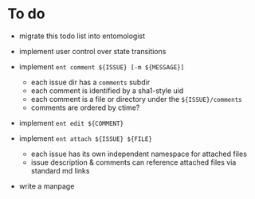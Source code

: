 # To do

* migrate this todo list into entomologist

* implement user control over state transitions

* implement `ent comment ${ISSUE} [-m ${MESSAGE}]`
    - each issue dir has a `comments` subdir
    - each comment is identified by a sha1-style uid
    - each comment is a file or directory under the `${ISSUE}/comments`
    - comments are ordered by ctime?

* implement `ent edit ${COMMENT}`

* implement `ent attach ${ISSUE} ${FILE}`
    - each issue has its own independent namespace for attached files
    - issue description & comments can reference attached files via standard md links

* write a manpage
